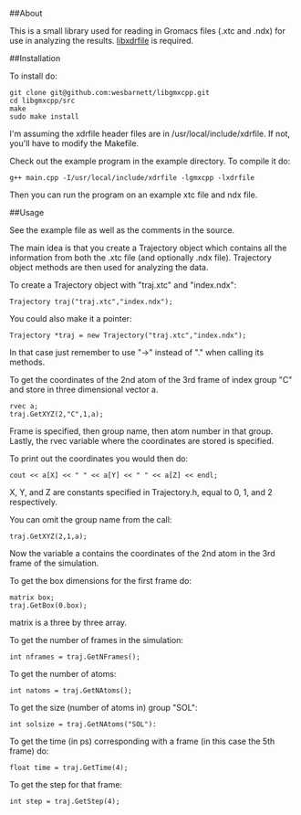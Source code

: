 ##About

This is a small library used for reading in Gromacs files (.xtc and .ndx) for
use in analyzing the results. [libxdrfile](ftp://ftp.gromacs.org/pub/contrib/xdrfile-1.1.1.tar.gz) is required.

##Installation

To install do:

    git clone git@github.com:wesbarnett/libgmxcpp.git
    cd libgmxcpp/src
    make
    sudo make install

I'm assuming the xdrfile header files are in /usr/local/include/xdrfile. If not,
you'll have to modify the Makefile.

Check out the example program in the example directory. To compile it do:

    g++ main.cpp -I/usr/local/include/xdrfile -lgmxcpp -lxdrfile

Then you can run the program on an example xtc file and ndx file.

##Usage

See the example file as well as the comments in the source. 

The main idea is that you create a Trajectory object which contains all the
information from both the .xtc file (and optionally .ndx file). Trajectory
object methods are then used for analyzing the data.

To create a Trajectory object with "traj.xtc" and "index.ndx":

    Trajectory traj("traj.xtc","index.ndx");

You could also make it a pointer:

    Trajectory *traj = new Trajectory("traj.xtc","index.ndx");

In that case just remember to use "->" instead of "." when calling its methods.

To get the coordinates of the 2nd atom of the 3rd frame of index group "C" and
store in three dimensional vector a.

    rvec a;
    traj.GetXYZ(2,"C",1,a);

Frame is specified, then group name, then atom number in that group. Lastly, the
rvec variable where the coordinates are stored is specified.

To print out the coordinates you would then do:

    cout << a[X] << " " << a[Y] << " " << a[Z] << endl;

X, Y, and Z are constants specified in Trajectory.h, equal to 0, 1, and 2
respectively.

You can omit the group name from the call:

    traj.GetXYZ(2,1,a);

Now the variable a contains the coordinates of the 2nd atom in the 3rd frame of
the simulation.

To get the box dimensions for the first frame do:

    matrix box;
    traj.GetBox(0.box);

matrix is a three by three array.

To get the number of frames in the simulation:

    int nframes = traj.GetNFrames();

To get the number of atoms:

    int natoms = traj.GetNAtoms();

To get the size (number of atoms in) group "SOL":

    int solsize = traj.GetNAtoms("SOL"):

To get the time (in ps) corresponding with a frame (in this case the 5th frame)
do:

    float time = traj.GetTime(4);

To get the step for that frame:

    int step = traj.GetStep(4);
